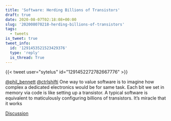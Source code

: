 ```yaml
---
title: 'Software: Herding Billions of Transistors'
draft: true
date: 2020-08-07T02:18:08+00:00
slug: '202008070218-herding-billions-of-transistors'
tags:
  - tweets
is_tweet: true
tweet_info:
  id: '1291453521523429376'
  type: 'reply'
  is_thread: True
---
```




{{< tweet user="sytelus" id="1291452272782667776" >}}

[@phil_bennett](https://x.com/phil_bennett) [@ctrlshifti](https://x.com/ctrlshifti) One way to value software is to imagine how complex a dedicated electronics would be for same task. Each bit we set in memory via code is like setting up a transistor. A typical software is equivalent to maticulously configuring billions of transistors. It’s miracle that it works

[Discussion](https://x.com/sytelus/status/1291453521523429376)
